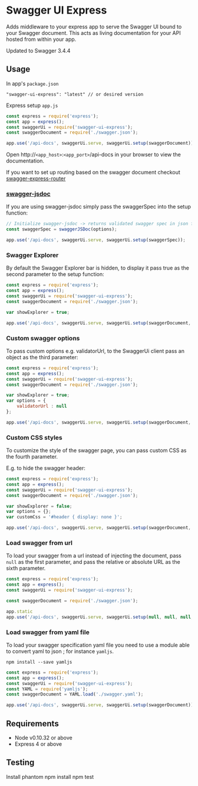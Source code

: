 # Swagger UI Express

Adds middleware to your express app to serve the Swagger UI bound to your Swagger document. This acts as living documentation for your API hosted from within your app.

Updated to Swagger 3.4.4

## Usage

In app's `package.json`

    "swagger-ui-express": "latest" // or desired version

Express setup `app.js`
```javascript
const express = require('express');
const app = express();
const swaggerUi = require('swagger-ui-express');
const swaggerDocument = require('./swagger.json');

app.use('/api-docs', swaggerUi.serve, swaggerUi.setup(swaggerDocument));
```

Open http://`<app_host>`:`<app_port>`/api-docs in your browser to view the documentation.

If you want to set up routing based on the swagger document checkout [swagger-express-router](https://www.npmjs.com/package/swagger-express-router)

### [swagger-jsdoc](https://www.npmjs.com/package/swagger-jsdoc)

If you are using swagger-jsdoc simply pass the swaggerSpec into the setup function:

```javascript
// Initialize swagger-jsdoc -> returns validated swagger spec in json format
const swaggerSpec = swaggerJSDoc(options);

app.use('/api-docs', swaggerUi.serve, swaggerUi.setup(swaggerSpec));
```

### Swagger Explorer

By default the Swagger Explorer bar is hidden, to display it pass true as the second parameter to the setup function:

```javascript
const express = require('express');
const app = express();
const swaggerUi = require('swagger-ui-express');
const swaggerDocument = require('./swagger.json');

var showExplorer = true;

app.use('/api-docs', swaggerUi.serve, swaggerUi.setup(swaggerDocument, showExplorer));
```

### Custom swagger options

To pass custom options e.g. validatorUrl, to the SwaggerUi client pass an object as the third parameter:

```javascript
const express = require('express');
const app = express();
const swaggerUi = require('swagger-ui-express');
const swaggerDocument = require('./swagger.json');

var showExplorer = true;
var options = {
	validatorUrl : null
};

app.use('/api-docs', swaggerUi.serve, swaggerUi.setup(swaggerDocument, showExplorer, options));
```

### Custom CSS styles

To customize the style of the swagger page, you can pass custom CSS as the fourth parameter.

E.g. to hide the swagger header:

```javascript
const express = require('express');
const app = express();
const swaggerUi = require('swagger-ui-express');
const swaggerDocument = require('./swagger.json');

var showExplorer = false;
var options = {};
var customCss = '#header { display: none }';

app.use('/api-docs', swaggerUi.serve, swaggerUi.setup(swaggerDocument, showExplorer, options, customCss));
```

### Load swagger from url

To load your swagger from a url instead of injecting the document, pass `null` as the first parameter, and pass the relative or absolute URL as the sixth parameter.

```javascript
const express = require('express');
const app = express();
const swaggerUi = require('swagger-ui-express');

const swaggerDocument = require('./swagger.json');

app.static
app.use('/api-docs', swaggerUi.serve, swaggerUi.setup(null, null, null, null, null, 'http://petstore.swagger.io/v2/swagger.json'));
```

### Load swagger from yaml file

To load your swagger specification yaml file you need to use a module able to convert yaml to json ; for instance `yamljs`.

    npm install --save yamljs

```javascript
const express = require('express');
const app = express();
const swaggerUi = require('swagger-ui-express');
const YAML = require('yamljs');
const swaggerDocument = YAML.load('./swagger.yaml');

app.use('/api-docs', swaggerUi.serve, swaggerUi.setup(swaggerDocument));
```


## Requirements

* Node v0.10.32 or above
* Express 4 or above

## Testing

Install phantom
npm install
npm test

